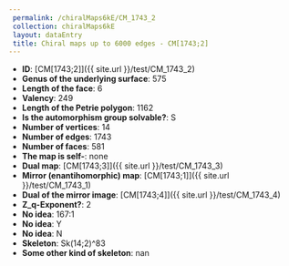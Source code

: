 ```yaml
--- 
 permalink: /chiralMaps6kE/CM_1743_2 
 collection: chiralMaps6kE
 layout: dataEntry
 title: Chiral maps up to 6000 edges - CM[1743;2]
---
```


- **ID**: [CM[1743;2]]({{ site.url }}/test/CM_1743_2)
- **Genus of the underlying surface**: 575
- **Length of the face**: 6
- **Valency**: 249
- **Length of the Petrie polygon**: 1162
- **Is the automorphism group solvable?**: S
- **Number of vertices**: 14
- **Number of edges**: 1743
- **Number of faces**: 581
- **The map is self-**: none
- **Dual map**: [CM[1743;3]]({{ site.url }}/test/CM_1743_3)
- **Mirror (enantihomorphic) map**: [CM[1743;1]]({{ site.url }}/test/CM_1743_1)
- **Dual of the mirror image**: [CM[1743;4]]({{ site.url }}/test/CM_1743_4)
- **Z_q-Exponent?**: 2
- **No idea**:  167:1
- **No idea**: Y
- **No idea**: N
- **Skeleton**: Sk(14;2)^83
- **Some other kind of skeleton**: nan
